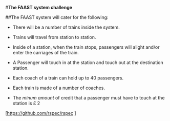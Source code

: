 #**The FAAST system challenge**

##The FAAST system will cater for the following:

- There will be a number of trains inside the system.

- Trains will travel from station to station.

- Inside of a station, when the train stops, passengers will alight and/or enter the carriages of the train.

- A Passenger will touch in at the station and touch out at the destination station.

- Each coach of a train can hold up to 40 passengers.

- Each train is made of a number of coaches.

- The _minum amount_ of credit that a passenger must have to touch at the station is £ 2

[https://github.com/rspec/rspec ]